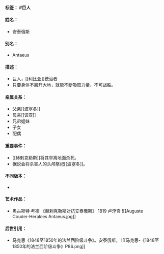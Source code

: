 #### 标签： #巨人 
#### 姓名：
- 安泰俄斯
#### 别名：
- Antaeus
#### 描述：
- 巨人，[[利比亚]]统治者
- 只要身体不离开大地，就能不断吸取力量，不可战胜。
#### 亲属关系：
- 父亲[[波塞冬]]
- 母亲[[该亚]]
- 兄弟姐妹
- 子女
- 配偶
#### 重要事件：
- [[赫剌克勒斯]]将其举离地面杀死。
- 据说会将杀害人的头颅祭祀[[波塞冬]]。
#### 不同版本：
- 
#### 艺术作品：
- 奥古斯特·考德 《赫剌克勒斯对抗安泰俄斯》 1819 卢浮宫
![[Auguste Couder-Herakles Antaeus.jpg]]
#### 后世引用：
- 马克思《1848至1850年的法兰西阶级斗争》。安泰俄斯。
![[马克思-《1848至1850年的法兰西阶级斗争》P86.png]]